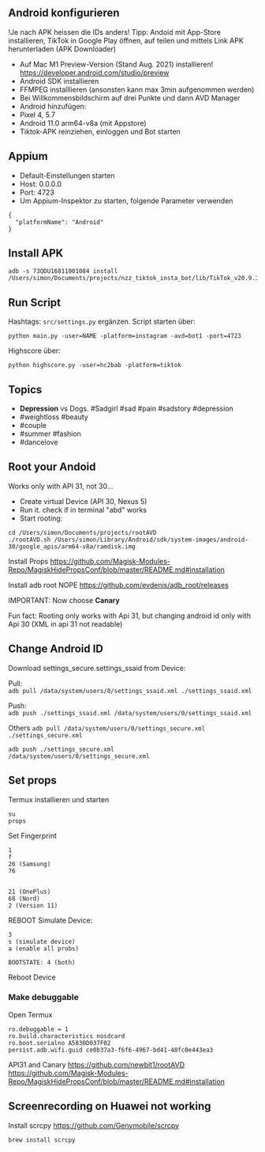 ## Android konfigurieren

!Je nach APK heissen die IDs anders! Tipp: Andoid mit App-Store installieren, TikTok in Google Play öffnen, auf teilen und mittels Link APK herunterladen (APK Downloader)

* Auf Mac M1 Preview-Version (Stand Aug. 2021) installieren! https://developer.android.com/studio/preview
* Android SDK installieren
* FFMPEG installlieren (ansonsten kann max 3min aufgenommen werden)
* Bei Willkommensbildschirm auf drei Punkte und dann AVD Manager
* Android hinzufügen: 
* Pixel 4, 5.7
* Android 11.0 arm64-v8a (mit Appstore)
* Tiktok-APK reinziehen, einloggen und Bot starten

## Appium
* Default-Einstellungen starten
* Host: 0.0.0.0
* Port: 4723
* Um Appium-Inspektor zu starten, folgende Parameter verwenden
```
{
  "platformName": "Android"
}
```

## Install APK
```
adb -s 73QDU16811001084 install /Users/simon/Documents/projects/nzz_tiktok_insta_bot/lib/TikTok_v20.9.3_apkpure.com.apk
```

## Run Script
Hashtags: 
`src/settings.py` ergänzen. Script starten über:  
```terminal
python main.py -user=NAME -platform=instagram -avd=bot1 -port=4723
```
Highscore
über:  
```terminal
python highscore.py -user=hc2bab -platform=tiktok
```

## Topics
* **Depression** vs Dogs. #Sadgirl #sad #pain #sadstory #depression
* #weightloss #beauty
* #couple
* #summer #fashion
* #dancelove

## Root your Andoid
Works only with API 31, not 30...
* Create virtual Device (API 30, Nexus 5)
* Run it. check if in terminal "abd" works
* Start rooting:
```
cd /Users/simon/Documents/projects/rootAVD
./rootAVD.sh /Users/simon/Library/Android/sdk/system-images/android-30/google_apis/arm64-v8a/ramdisk.img
```

Install Props
https://github.com/Magisk-Modules-Repo/MagiskHidePropsConf/blob/master/README.md#installation

Install adb root NOPE
https://github.com/evdenis/adb_root/releases

IMPORTANT: Now choose **Canary**

Fun fact: Rooting only works with Api 31, but changing android id only with Api 30 (XML in api 31 not readable)

## Change Android ID
Download settings_secure.settings_ssaid from Device:  

Pull:  
`adb pull /data/system/users/0/settings_ssaid.xml ./settings_ssaid.xml`

Push:  
`adb push ./settings_ssaid.xml /data/system/users/0/settings_ssaid.xml`

Others
`adb pull /data/system/users/0/settings_secure.xml ./settings_secure.xml`
  
`adb push ./settings_secure.xml /data/system/users/0/settings_secure.xml`

## Set props
Termux installieren und starten
```
su
props
```
Set Fingerprint
```
1
f
26 (Samsung)
76


21 (OnePlus)
68 (Nord)
2 (Version 11)
```
REBOOT
Simulate Device:
```
3
s (simulate device)
a (enable all probs)

BOOTSTATE: 4 (both)
```
Reboot Device  
### Make debuggable
Open Termux
```
ro.debuggable = 1
ro.build.characteristics nosdcard
ro.boot.serialno A5830D037F02
persist.adb.wifi.guid ce0b37a3-f6f6-4967-bd41-48fc0e443ea3
```

API31 and Canary
https://github.com/newbit1/rootAVD
https://github.com/Magisk-Modules-Repo/MagiskHidePropsConf/blob/master/README.md#installation

## Screenrecording on Huawei not working
Install scrcpy
https://github.com/Genymobile/scrcpy

```
brew install scrcpy
```